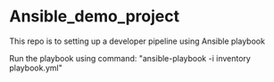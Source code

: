 # Ansible_demo_project

This repo is to setting up a developer pipeline using Ansible playbook

Run the playbook using command:
"ansible-playbook -i inventory playbook.yml"
